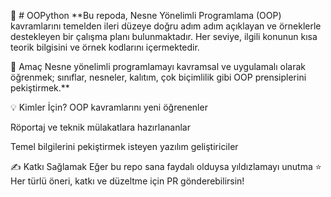 🧠 # OOPython
**Bu repoda, Nesne Yönelimli Programlama (OOP) kavramlarını temelden ileri düzeye doğru adım adım açıklayan ve örneklerle destekleyen bir çalışma planı bulunmaktadır. Her seviye, ilgili konunun kısa teorik bilgisini ve örnek kodlarını içermektedir.

🎯 Amaç
Nesne yönelimli programlamayı kavramsal ve uygulamalı olarak öğrenmek; sınıflar, nesneler, kalıtım, çok biçimlilik gibi OOP prensiplerini pekiştirmek.**

💡 Kimler İçin?
OOP kavramlarını yeni öğrenenler

Röportaj ve teknik mülakatlara hazırlananlar

Temel bilgilerini pekiştirmek isteyen yazılım geliştiriciler

✍️ Katkı Sağlamak
Eğer bu repo sana faydalı olduysa yıldızlamayı unutma ⭐
Her türlü öneri, katkı ve düzeltme için PR gönderebilirsin!
